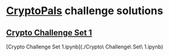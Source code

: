# [CryptoPals](https://cryptopals.com) challenge solutions

## [Crypto Challenge Set 1](https://cryptopals.com/sets/1)

[Crypto Challenge Set 1.ipynb](./Crypto\ Challenge\ Set\ 1.ipynb)
